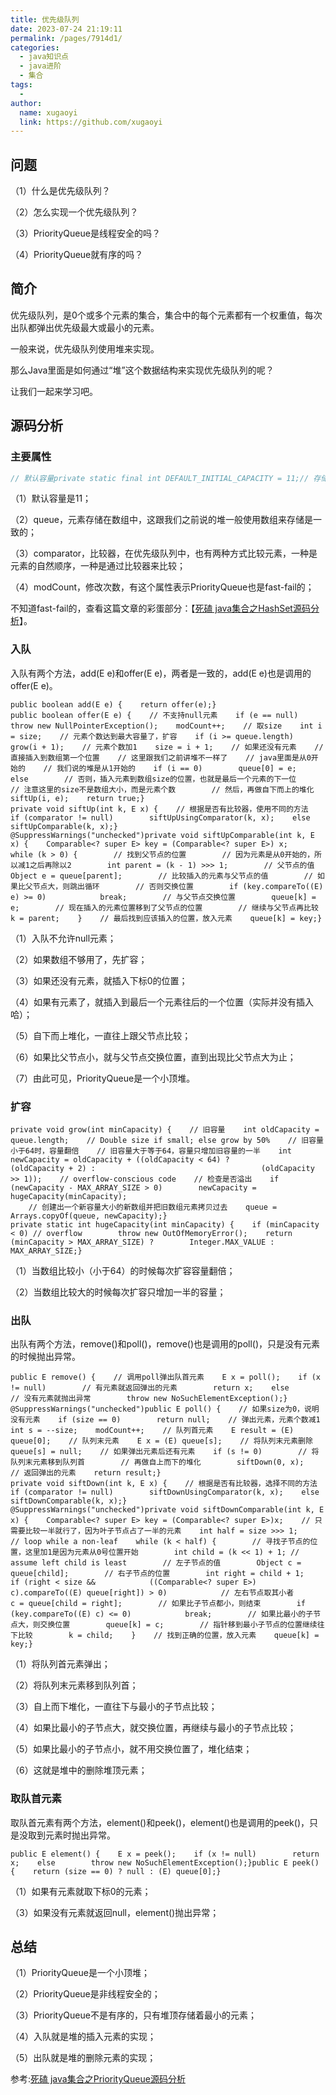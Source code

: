 ```yaml
---
title: 优先级队列
date: 2023-07-24 21:19:11
permalink: /pages/7914d1/
categories:
  - java知识点
  - java进阶
  - 集合
tags:
  - 
author: 
  name: xugaoyi
  link: https://github.com/xugaoyi
---
```

## 问题

（1）什么是优先级队列？

（2）怎么实现一个优先级队列？

（3）PriorityQueue是线程安全的吗？

（4）PriorityQueue就有序的吗？

## 简介

优先级队列，是0个或多个元素的集合，集合中的每个元素都有一个权重值，每次出队都弹出优先级最大或最小的元素。

一般来说，优先级队列使用堆来实现。



那么Java里面是如何通过“堆”这个数据结构来实现优先级队列的呢？

让我们一起来学习吧。

## 源码分析

### 主要属性

```java
// 默认容量private static final int DEFAULT_INITIAL_CAPACITY = 11;// 存储元素的地方transient Object[] queue; // non-private to simplify nested class access// 元素个数private int size = 0;// 比较器private final Comparator<? super E> comparator;// 修改次数transient int modCount = 0; // non-private to simplify nested class access
```

（1）默认容量是11；

（2）queue，元素存储在数组中，这跟我们之前说的堆一般使用数组来存储是一致的；

（3）comparator，比较器，在优先级队列中，也有两种方式比较元素，一种是元素的自然顺序，一种是通过比较器来比较；

（4）modCount，修改次数，有这个属性表示PriorityQueue也是fast-fail的；

不知道fast-fail的，查看这篇文章的彩蛋部分：【[死磕 java集合之HashSet源码分析](https://mp.weixin.qq.com/s?__biz=Mzg2ODA0ODM0Nw==&mid=2247483776&idx=1&sn=1ff4ca24ea9212e4a52da427ef2251c9&scene=21#wechat_redirect)】。

### 入队

入队有两个方法，add(E e)和offer(E e)，两者是一致的，add(E e)也是调用的offer(E e)。

```
public boolean add(E e) {    return offer(e);}
public boolean offer(E e) {    // 不支持null元素    if (e == null)        throw new NullPointerException();    modCount++;    // 取size    int i = size;    // 元素个数达到最大容量了，扩容    if (i >= queue.length)        grow(i + 1);    // 元素个数加1    size = i + 1;    // 如果还没有元素    // 直接插入到数组第一个位置    // 这里跟我们之前讲堆不一样了    // java里面是从0开始的    // 我们说的堆是从1开始的    if (i == 0)        queue[0] = e;    else        // 否则，插入元素到数组size的位置，也就是最后一个元素的下一位        // 注意这里的size不是数组大小，而是元素个数        // 然后，再做自下而上的堆化        siftUp(i, e);    return true;}
private void siftUp(int k, E x) {    // 根据是否有比较器，使用不同的方法    if (comparator != null)        siftUpUsingComparator(k, x);    else        siftUpComparable(k, x);}
@SuppressWarnings("unchecked")private void siftUpComparable(int k, E x) {    Comparable<? super E> key = (Comparable<? super E>) x;    while (k > 0) {        // 找到父节点的位置        // 因为元素是从0开始的，所以减1之后再除以2        int parent = (k - 1) >>> 1;        // 父节点的值        Object e = queue[parent];        // 比较插入的元素与父节点的值        // 如果比父节点大，则跳出循环        // 否则交换位置        if (key.compareTo((E) e) >= 0)            break;        // 与父节点交换位置        queue[k] = e;        // 现在插入的元素位置移到了父节点的位置        // 继续与父节点再比较        k = parent;    }    // 最后找到应该插入的位置，放入元素    queue[k] = key;}
```

（1）入队不允许null元素；

（2）如果数组不够用了，先扩容；

（3）如果还没有元素，就插入下标0的位置；

（4）如果有元素了，就插入到最后一个元素往后的一个位置（实际并没有插入哈）；

（5）自下而上堆化，一直往上跟父节点比较；

（6）如果比父节点小，就与父节点交换位置，直到出现比父节点大为止；

（7）由此可见，PriorityQueue是一个小顶堆。

### 扩容

```
private void grow(int minCapacity) {    // 旧容量    int oldCapacity = queue.length;    // Double size if small; else grow by 50%    // 旧容量小于64时，容量翻倍    // 旧容量大于等于64，容量只增加旧容量的一半    int newCapacity = oldCapacity + ((oldCapacity < 64) ?                                     (oldCapacity + 2) :                                     (oldCapacity >> 1));    // overflow-conscious code    // 检查是否溢出    if (newCapacity - MAX_ARRAY_SIZE > 0)        newCapacity = hugeCapacity(minCapacity);
    // 创建出一个新容量大小的新数组并把旧数组元素拷贝过去    queue = Arrays.copyOf(queue, newCapacity);}
private static int hugeCapacity(int minCapacity) {    if (minCapacity < 0) // overflow        throw new OutOfMemoryError();    return (minCapacity > MAX_ARRAY_SIZE) ?        Integer.MAX_VALUE :        MAX_ARRAY_SIZE;}
```

（1）当数组比较小（小于64）的时候每次扩容容量翻倍；

（2）当数组比较大的时候每次扩容只增加一半的容量；

### 出队

出队有两个方法，remove()和poll()，remove()也是调用的poll()，只是没有元素的时候抛出异常。

```
public E remove() {    // 调用poll弹出队首元素    E x = poll();    if (x != null)        // 有元素就返回弹出的元素        return x;    else        // 没有元素就抛出异常        throw new NoSuchElementException();}
@SuppressWarnings("unchecked")public E poll() {    // 如果size为0，说明没有元素    if (size == 0)        return null;    // 弹出元素，元素个数减1    int s = --size;    modCount++;    // 队列首元素    E result = (E) queue[0];    // 队列末元素    E x = (E) queue[s];    // 将队列末元素删除    queue[s] = null;    // 如果弹出元素后还有元素    if (s != 0)        // 将队列末元素移到队列首        // 再做自上而下的堆化        siftDown(0, x);    // 返回弹出的元素    return result;}
private void siftDown(int k, E x) {    // 根据是否有比较器，选择不同的方法    if (comparator != null)        siftDownUsingComparator(k, x);    else        siftDownComparable(k, x);}
@SuppressWarnings("unchecked")private void siftDownComparable(int k, E x) {    Comparable<? super E> key = (Comparable<? super E>)x;    // 只需要比较一半就行了，因为叶子节点占了一半的元素    int half = size >>> 1;        // loop while a non-leaf    while (k < half) {        // 寻找子节点的位置，这里加1是因为元素从0号位置开始        int child = (k << 1) + 1; // assume left child is least        // 左子节点的值        Object c = queue[child];        // 右子节点的位置        int right = child + 1;        if (right < size &&            ((Comparable<? super E>) c).compareTo((E) queue[right]) > 0)            // 左右节点取其小者            c = queue[child = right];        // 如果比子节点都小，则结束        if (key.compareTo((E) c) <= 0)            break;        // 如果比最小的子节点大，则交换位置        queue[k] = c;        // 指针移到最小子节点的位置继续往下比较        k = child;    }    // 找到正确的位置，放入元素    queue[k] = key;}
```

（1）将队列首元素弹出；

（2）将队列末元素移到队列首；

（3）自上而下堆化，一直往下与最小的子节点比较；

（4）如果比最小的子节点大，就交换位置，再继续与最小的子节点比较；

（5）如果比最小的子节点小，就不用交换位置了，堆化结束；

（6）这就是堆中的删除堆顶元素；

### 取队首元素

取队首元素有两个方法，element()和peek()，element()也是调用的peek()，只是没取到元素时抛出异常。

```
public E element() {    E x = peek();    if (x != null)        return x;    else        throw new NoSuchElementException();}public E peek() {    return (size == 0) ? null : (E) queue[0];}
```

（1）如果有元素就取下标0的元素；

（3）如果没有元素就返回null，element()抛出异常；

## 总结

（1）PriorityQueue是一个小顶堆；

（2）PriorityQueue是非线程安全的；

（3）PriorityQueue不是有序的，只有堆顶存储着最小的元素；

（4）入队就是堆的插入元素的实现；

（5）出队就是堆的删除元素的实现；





参考:[死磕 java集合之PriorityQueue源码分析](https://mp.weixin.qq.com/s?__biz=MzkxNDEyOTI0OQ==&mid=2247484449&idx=1&sn=78732efdc69ebdcacfa631a03eb53490&source=41#wechat_redirect)